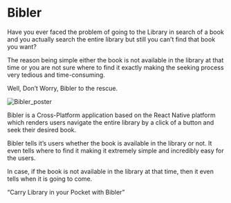 # Bibler
Have you ever faced the problem of going to the Library in search of a book and you actually search the entire library but still you can’t find that book you want? 

The reason being simple either the book is not available in the library at that time or you are not sure where to find it exactly making the seeking process very tedious and time-consuming.

Well, Don’t Worry, Bibler to the rescue.

![Bibler_poster](Bibler_poster.png)

Bibler is a Cross-Platform application based on the React Native platform which renders users navigate the entire library by a click of a button and seek their desired book. 

Bibler tells it’s users whether the book is available in the library or not. It even tells where to find it making it extremely simple and incredibly easy for the users.

In case, if the book is not available in the library at that time, then it even tells when it is going to come.

“Carry Library in your Pocket with Bibler”
